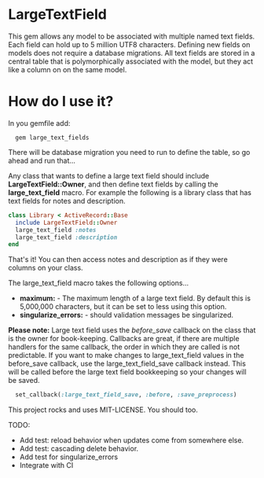 # LargeTextField

This gem allows any model to be associated with multiple named text fields.  Each field can hold up to 5 million UTF8
characters.  Defining new fields on models does not require a database migrations. All text fields are stored in a
central table that is polymorphically associated with the model, but they act like a column on on the same model.

# How do I use it?
In you gemfile add:

```
  gem large_text_fields
```

There will be database migration you need to run to define the table, so go ahead and run that...

Any class that wants to define a large text field should include **LargeTextField::Owner**, and then define text fields by calling the **large_text_field** macro.  For example the following is a library class that has text fields for notes and description.

```ruby
class Library < ActiveRecord::Base
  include LargeTextField::Owner
  large_text_field :notes
  large_text_field :description
end
```

That's it!  You can then access notes and description as if they were columns on your class.

The large_text_field macro takes the following options...

 * **maximum:** - The maximum length of a large text field. By default this is 5,000,000 characters, but it can be set to less using this option.
 * **singularize_errors:** - should validation messages be singularized.

**Please note:**  Large text field uses the *before_save* callback on the class that is the owner for book-keeping.   Callbacks are great, if there are multiple handlers for the same callback, the order in which they are called is not predictable.  If you want to make changes to large_text_field values in the before_save callback, use the large_text_field_save callback instead.  This will be called before the large text field bookkeeping so your changes will be saved. 

```ruby
  set_callback(:large_text_field_save, :before, :save_preprocess)
```

This project rocks and uses MIT-LICENSE.  You should too.

TODO:

* Add test: reload behavior when updates come from somewhere else.
* Add test: cascading delete behavior.
* Add test for singularize_errors
* Integrate with CI
